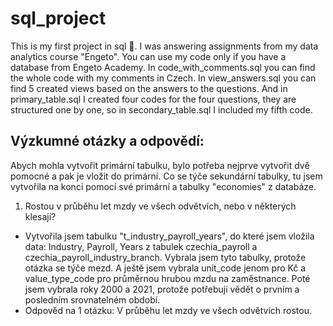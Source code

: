 # sql_project
This is my first project in sql :partying_face:. I was answering assignments from my data analytics course "Engeto". You can use my code only if you have a database from Engeto Academy. In code_with_comments.sql you can find the whole code with my comments in Czech. In view_answers.sql you can find 5 created views based on the answers to the questions. And in primary_table.sql I created four codes for the four questions, they are structured one by one, so in secondary_table.sql I included my fifth code.

## Výzkumné otázky a odpovědí:
Abych mohla vytvořit primární tabulku, bylo potřeba nejprve vytvořit dvě pomocné a pak je vložit do primární. Co se týče sekundární tabulky, tu jsem vytvořila na konci pomocí své primární a tabulky "economies" z databáze.
  1.	Rostou v průběhu let mzdy ve všech odvětvích, nebo v některých klesají?
* Vytvořila jsem tabulku "t_industry_payroll_years", do které jsem vložila data: Industry, Payroll, Years z tabulek czechia_payroll a czechia_payroll_industry_branch. Vybrala jsem tyto tabulky, protože otázka se týče mezd. A ještě jsem vybrala unit_code jenom pro Kč a value_type_code pro průměrnou hrubou mzdu na zaměstnance. Poté jsem vybrala roky 2000 a 2021, protože potřebuji vědět o prvním a posledním srovnatelném období.
* Odpověd na 1 otázku: V průběhu let mzdy ve všech odvětvích rostou.
